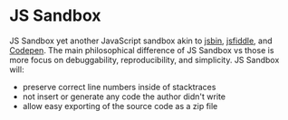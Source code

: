 # JS Sandbox

JS Sandbox yet another JavaScript sandbox akin to [jsbin](http://jsbin.com/), [jsfiddle](https://jsfiddle.net/), and [Codepen](http://codepen.io/). The main philosophical difference of JS Sandbox vs those is more focus on debuggability, reproducibility, and simplicity. JS Sandbox will:

* preserve correct line numbers inside of stacktraces
* not insert or generate any code the author didn't write
* allow easy exporting of the source code as a zip file
